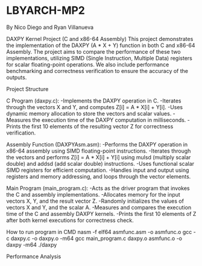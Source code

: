 # LBYARCH-MP2
By Nico Diego and Ryan Villanueva

DAXPY Kernel Project (C and x86-64 Assembly)
This project demonstrates the implementation of the DAXPY (A * X + Y) function in both C and x86-64 Assembly. The project aims to compare the performance of these two implementations, utilizing SIMD (Single Instruction, Multiple Data) registers for scalar floating-point operations. We also include performance benchmarking and correctness verification to ensure the accuracy of the outputs.

Project Structure

C Program (daxpy.c):
-Implements the DAXPY operation in C.
-Iterates through the vectors X and Y, and computes Z[i] = A * X[i] + Y[i].
-Uses dynamic memory allocation to store the vectors and scalar values.
-Measures the execution time of the DAXPY computation in milliseconds.
-Prints the first 10 elements of the resulting vector Z for correctness verification.

Assembly Function (DAXPYAsm.asm):
-Performs the DAXPY operation in x86-64 assembly using SIMD floating-point instructions.
-Iterates through the vectors and performs Z[i] = A * X[i] + Y[i] using mulsd (multiply scalar double) and addsd (add scalar double) instructions.
-Uses functional scalar SIMD registers for efficient computation.
-Handles input and output using registers and memory addressing, and loops through the vector elements.

Main Program (main_program.c):
-Acts as the driver program that invokes the C and assembly implementations.
-Allocates memory for the input vectors X, Y, and the result vector Z.
-Randomly initializes the values of vectors X and Y, and the scalar A.
-Measures and compares the execution time of the C and assembly DAXPY kernels.
-Prints the first 10 elements of Z after both kernel executions for correctness check.

How to run program in CMD
nasm -f elf64 asmfunc.asm -o asmfunc.o
gcc -c daxpy.c -o daxpy.o -m64
gcc main_program.c daxpy.o asmfunc.o -o daxpy -m64
./daxpy

Performance Analysis
